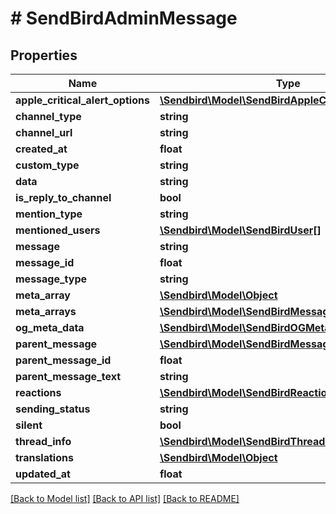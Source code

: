 # # SendBirdAdminMessage

## Properties

Name | Type | Description | Notes
------------ | ------------- | ------------- | -------------
**apple_critical_alert_options** | [**\Sendbird\Model\SendBirdAppleCriticalAlertOptions**](SendBirdAppleCriticalAlertOptions.md) |  | [optional]
**channel_type** | **string** |  | [optional]
**channel_url** | **string** |  | [optional]
**created_at** | **float** |  | [optional]
**custom_type** | **string** |  | [optional]
**data** | **string** |  | [optional]
**is_reply_to_channel** | **bool** |  | [optional]
**mention_type** | **string** |  | [optional]
**mentioned_users** | [**\Sendbird\Model\SendBirdUser[]**](SendBirdUser.md) |  | [optional]
**message** | **string** |  | [optional]
**message_id** | **float** |  | [optional]
**message_type** | **string** |  | [optional]
**meta_array** | [**\Sendbird\Model\Object**](Object.md) |  | [optional]
**meta_arrays** | [**\Sendbird\Model\SendBirdMessageMetaArray[]**](SendBirdMessageMetaArray.md) |  | [optional]
**og_meta_data** | [**\Sendbird\Model\SendBirdOGMetaData**](SendBirdOGMetaData.md) |  | [optional]
**parent_message** | [**\Sendbird\Model\SendBirdMessageResponse**](SendBirdMessageResponse.md) |  | [optional]
**parent_message_id** | **float** |  | [optional]
**parent_message_text** | **string** |  | [optional]
**reactions** | [**\Sendbird\Model\SendBirdReaction[]**](SendBirdReaction.md) |  | [optional]
**sending_status** | **string** |  | [optional]
**silent** | **bool** |  | [optional]
**thread_info** | [**\Sendbird\Model\SendBirdThreadInfo**](SendBirdThreadInfo.md) |  | [optional]
**translations** | [**\Sendbird\Model\Object**](Object.md) |  | [optional]
**updated_at** | **float** |  | [optional]

[[Back to Model list]](../../README.md#models) [[Back to API list]](../../README.md#endpoints) [[Back to README]](../../README.md)
